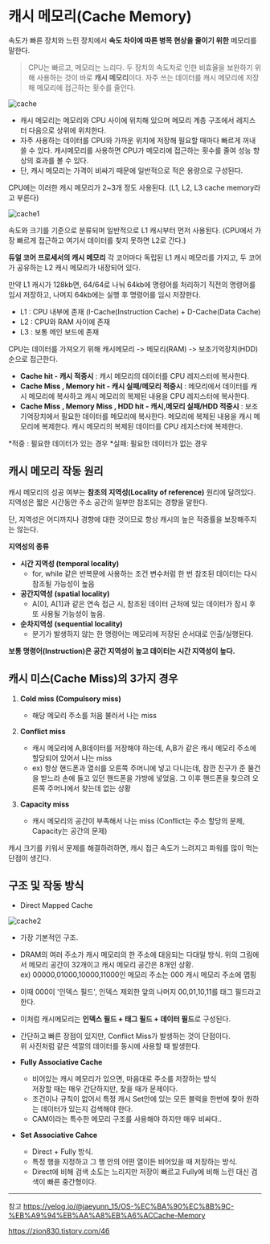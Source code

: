 # 캐시 메모리(Cache Memory)

속도가 빠른 장치와 느린 장치에서 **속도 차이에 따른 병목 현상을 줄이기 위한** 메모리를 말한다.

> CPU는 빠르고, 메모리는 느리다.
> 두 장치의 속도차로 인한 비효율을 보완하기 위해 사용하는 것이 바로 **캐시 메모리**이다.
> 자주 쓰는 데이터를 캐시 메모리에 저장해 메모리에 접근하는 횟수를 줄인다.

![cache](https://user-images.githubusercontent.com/38287375/165347450-864958ef-7680-4f66-97ae-e6a04833632e.jpg)
- 캐시 메모리는 메모리와 CPU 사이에 위치해 있으며 메모리 계층 구조에서 레지스터 다음으로 상위에 위치한다.
- 자주 사용하는 데이터를 CPU와 가까운 위치에 저장해 필요할 때마다 빠르게 꺼내쓸 수 있다. 캐시메모리를 사용하면 CPU가 메모리에 접근하는 횟수를 줄여 성능 향상의 효과를 볼 수 있다.
- 단, 캐시 메모리는 가격이 비싸기 때문에 일반적으로 적은 용량으로 구성된다.


CPU에는 이러한 캐시 메모리가 2~3개 정도 사용된다. (L1, L2, L3 cache memory라고 부른다)

![cache1](https://user-images.githubusercontent.com/38287375/165348718-f6161807-1bdf-43db-a95b-04b33215b5a5.png)

속도와 크기를 기준으로 분류되며 일반적으로 L1 캐시부터 먼저 사용된다.
(CPU에서 가장 빠르게 접근하고 여기서 데이터를 찾지 못하면 L2로 간다.)

**듀얼 코어 프로세서의 캐시 메모리**
각 코어마다 독립된 L1 캐시 메모리를 가지고, 두 코어가 공유하는 L2 캐시 메모리가 내장되어 있다.

만약 L1 캐시가 128kb면, 64/64로 나눠 64kb에 명령어를 처리하기 직전의 명령어를 임시 저장하고, 나머지 64kb에는 실행 후 명령어를 임시 저장한다.

-   L1 : CPU 내부에 존재 (I-Cache(Instruction Cache) + D-Cache(Data Cache)
-   L2 : CPU와 RAM 사이에 존재
-   L3 : 보통 메인 보드에 존재
  
  
CPU는 데이터를 가져오기 위해 캐시메모리 -> 메모리(RAM) -> 보조기억장치(HDD) 순으로 접근한다.

-   **Cache hit - 캐시 적중시**  : 캐시 메모리의 데이터를 CPU 레지스터에 복사한다.
-   **Cache Miss , Memory hit  - 캐시 실패/메모리 적중시** : 메모리에서 데이터를 캐시 메모리에 복사하고 캐시 메모리의 복제된 내용을 CPU 레지스터에 복사한다.
-   **Cache Miss , Memory Miss , HDD hit - 캐시,메모리 실패/HDD 적중시**   : 보조 기억장치에서 필요한 데이터를 메모리에 복사한다. 메모리에 복제된 내용을 캐시 메모리에 복제한다. 캐시 메모리의 복제된 데이터를 CPU 레지스터에 복제한다.

*적중 : 필요한 데이터가 있는 경우
*실패: 필요한 데이터가 없는 경우


## 캐시 메모리 작동 원리

캐시 메모리의 성공 여부는 **참조의 지역성(Locality of reference)** 원리에 달려있다. 지역성은 짧은 시간동안 주소 공간의 일부만 참조되는 경향을 말한다.

단, 지역성은 어디까지나 경향에 대한 것이므로 항상 캐시의 높은 적중률을 보장해주지는 않는다.

**지역성의 종류**
-   **시간 지역성 (temporal locality)**
    -   for, while 같은 반복문에 사용하는 조건 변수처럼 한 번 참조된 데이터는 다시 참조될 가능성이 높음
-   **공간지역성 (spatial locality)**
    -   A[0], A[1]과 같은 연속 접근 시, 참조된 데이터 근처에 있는 데이터가 잠시 후 또 사용될 가능성이 높음.
-   **순차지역성 (sequential locality)**
    -   분기가 발생하지 않는 한 명령어는 메모리에 저장된 순서대로 인출/실행된다.

**보통 명령어(Instruction)은 공간 지역성이 높고 데이터는 시간 지역성이 높다.**


## 캐시 미스(Cache Miss)의 3가지 경우

1.  **Cold miss (Compulsory miss)**
	
	-   해당 메모리 주소를 처음 불러서 나는 miss

2.  **Conflict miss**

	-   캐시 메모리에 A,B데이터를 저장해야 하는데, A,B가 같은 캐시 메모리 주소에 할당되어 있어서 나는 miss
	-   ex) 항상 핸드폰과 열쇠를 오른쪽 주머니에 넣고 다니는데, 잠깐 친구가 준 물건을 받느라 손에 들고 있던 핸드폰을 가방에 넣었음. 그 이후 핸드폰을 찾으려 오른쪽 주머니에서 찾는데 없는 상황

3.  **Capacity miss**

	-   캐시 메모리의 공간이 부족해서 나는 miss (Conflict는 주소 할당의 문제, Capacity는 공간의 문제)

캐시 크기를 키워서 문제를 해결하려하면, 캐시 접근 속도가 느려지고 파워를 많이 먹는 단점이 생긴다.

## 구조 및 작동 방식

- Direct Mapped Cache

![cache2](https://user-images.githubusercontent.com/38287375/165351010-36ec44ea-f09a-4318-b4f8-d53ae0d5d8f5.png)


   - 가장 기본적인 구조.  
   - DRAM의 여러 주소가 캐시 메모리의 한 주소에 대응되는 다대일 방식. 위의 그림에서 메모리 공간이 32개이고 캐시 메모리 공간은 8개인 상황.  
	ex) 00000,01000,10000,11000인 메모리 주소는 000 캐시 메모리 주소에 맵핑  
   - 이때 000이 '인덱스 필드', 인덱스 제외한 앞의 나머지 00,01,10,11를 태그 필드라고한다.  
   - 이처럼 캐시메모리는 **인덱스 필드 + 태그 필드 + 데이터 필드**로 구성된다.  
   - 간단하고 빠른 장점이 있지만, Conflict Miss가 발생하는 것이 단점이다.  
위 사진처럼 같은 색깔의 데이터를 동시에 사용할 때 발생한다.

-   **Fully Associative Cache**  
    - 비어있는 캐시 메모리가 있으면, 마음대로 주소를 저장하는 방식  
    저장할 때는 매우 간단하지만, 찾을 때가 문제이다.  
    - 조건이나 규칙이 없어서 특정 캐시 Set안에 있는 모든 블럭을 한번에 찾아 원하는 데이터가 있는지 검색해야 한다.  
    - CAM이라는 특수한 메모리 구조를 사용해야 하지만 매우 비싸다..
    
-   **Set Associative Cahce**
    
    -   Direct + Fully 방식.
    -   특정 행을 지정하고 그 행 안의 어떤 열이든 비어있을 때 저장하는 방식.
    -   Direct에 비해 검색 소도는 느리지만 저장이 빠르고 Fully에 비해 느린 대신 검색이 빠른 중간형이다.


---

참고
https://velog.io/@jaeyunn_15/OS-%EC%BA%90%EC%8B%9C-%EB%A9%94%EB%AA%A8%EB%A6%ACCache-Memory

https://zion830.tistory.com/46